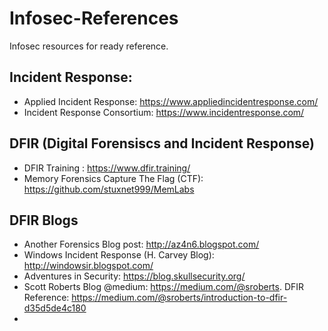 # Infosec-References
Infosec resources for ready reference.

## Incident Response:
* Applied Incident Response: https://www.appliedincidentresponse.com/
* Incident Response Consortium: https://www.incidentresponse.com/

## DFIR (Digital Forensiscs and Incident Response)
* DFIR Training : https://www.dfir.training/
* Memory Forensics Capture The Flag (CTF):  https://github.com/stuxnet999/MemLabs

## DFIR Blogs
* Another Forensics Blog post: http://az4n6.blogspot.com/
* Windows Incident Response (H. Carvey Blog): http://windowsir.blogspot.com/
* Adventures in Security: https://blog.skullsecurity.org/
* Scott Roberts Blog @medium: https://medium.com/@sroberts. DFIR Reference: https://medium.com/@sroberts/introduction-to-dfir-d35d5de4c180
* 
